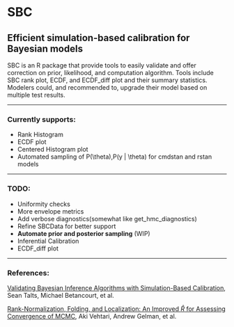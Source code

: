 # SBC

## Efficient simulation-based calibration for Bayesian models

SBC is an R package that provide tools to easily validate and offer correction on prior, likelihood, and computation algorithm. Tools include SBC rank plot, ECDF, and ECDF\_diff plot and their summary statistics. Modelers could, and recommended to, upgrade their model based on multiple test results.

---
### Currently supports:

* Rank Histogram
* ECDF plot
* Centered Histogram plot
* Automated sampling of P(\theta),P(y | \theta) for cmdstan and rstan models

---
### TODO:
* Uniformity checks
* More envelope metrics
* Add verbose diagnostics(somewhat like get\_hmc\_diagnostics)
* Refine SBCData for better support
* **Automate prior and posterior sampling** (WIP)
* Inferential Calibration
* ECDF_diff plot

---
### References:
[Validating Bayesian Inference
Algorithms with Simulation-Based
Calibration](https://arxiv.org/pdf/1804.06788.pdf), Sean Talts, Michael Betancourt, et al.

[Rank-Normalization, Folding, and Localization: An Improved $\hat{R}$ for Assessing Convergence of MCMC](https://arxiv.org/abs/1903.08008), Aki Vehtari, Andrew Gelman, et al.


